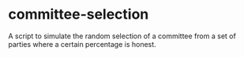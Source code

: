 # committee-selection

A script to simulate the random selection of a committee from a set of parties where a certain percentage is honest.
